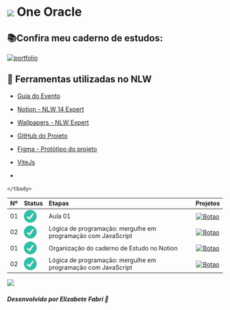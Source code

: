 <h1>
    <a href="https://cursos.alura.com.br/">
     <img align="center" width="40px" src="./github/oracle.png"></a>
    <span>One Oracle</span>
</h1>

## 📚Confira meu caderno de estudos:

[![portfolio](https://img.shields.io/badge/Caderno_de_Estudos_-_ROCKETSEAT-A3E635?style=for-the-badge&logo=ko-fi&logoColor=white)](https://elzbieta.notion.site/elzbieta/PLANNER-ORACLE-2502335c340d450cbc04e55458f9ce75)

## 📝 Ferramentas utilizadas no NLW

- [Guia do Evento](https://efficient-sloth-d85.notion.site/Guia-do-evento-c2739d8da21e40d799fbe68ba892c780)
- [Notion - NLW 14 Expert](https://efficient-sloth-d85.notion.site/NLW-14-Expert-9e11ff472de64b08a5f9e277a20c3ecc)
- [Wallpapers - NLW Expert](https://drive.google.com/drive/folders/1bdX5SIrw6MBBqBkZgryc4H_omPQhuPx-)
- [GitHub do Projeto](https://github.com/rocketseat-education/nlw-expert-react)
- [Figma - Protótipo do projeto](https://www.figma.com/community/file/1336456128647909148)
- [ViteJs]()

- []()

<table>
  <thead>
    <tr align="left">
      <th>Nº</th>
      <th>Status</th>
      <th>Etapas</th>
      <th>Projetos</th>
    </tr>
  </thead>
  <tbody align="left">
    <tr>
      <td>01</td>
      <td><img width="30px" height="30px" align="center" alt="icon check" src="./src/assets/check.png"></td>
      <td>Aula 01</td>
      <td align="center">
        <a href="https://elzbieta.notion.site/PLANNER-ORACLE-2502335c340d450cbc04e55458f9ce75" target="_blank">
           <img align="center" alt="Botao" src="https://img.shields.io/badge/Ver%20GitHub-090912?style=for-the-badge" width="150px">
        </a>
      </td>
    </tr>
    <tr>
      <td>02</td>
      <td><img width="30px" height="30px" align="center" alt="icon check" src="./src/assets/check.png"></td>
      <td>Lógica de programação: mergulhe em programação com JavaScript</td>
      <td align="center">
        <a href="https://github.com/elizabetesfabri/bootcamp-oracle/logica-programacao" target="_blank">
           <img align="center" alt="Botao" src="https://img.shields.io/badge/Ver%20GitHub-A3E635?style=for-the-badge" width="150px">
        </a>
      </td>
    </tr>
    <tr>
      <td>01</td>
      <td><img width="30px" height="30px" align="center" alt="icon check" src="./src/assets/check.png"></td>
      <td>Organização do caderno de Estudo no Notion</td>
      <td align="center">
        <a href="https://elzbieta.notion.site/PLANNER-ORACLE-2502335c340d450cbc04e55458f9ce75" target="_blank">
           <img align="center" alt="Botao" src="https://img.shields.io/badge/Ver%20GitHub-090912?style=for-the-badge" width="150px">
        </a>
      </td>
    </tr>
    <tr>
      <td>02</td>
      <td><img width="30px" height="30px" align="center" alt="icon check" src="./src/assets/check.png"></td>
      <td>Lógica de programação: mergulhe em programação com JavaScript</td>
      <td align="center">
        <a href="https://github.com/elizabetesfabri/bootcamp-oracle/logica-programacao" target="_blank">
           <img align="center" alt="Botao" src="https://img.shields.io/badge/Ver%20GitHub-A3E635?style=for-the-badge" width="150px">
        </a>
      </td>
    </tr>
    
    </tbody>
  <tfoot></tfoot>
</table>

<img src="https://user-images.githubusercontent.com/73097560/115834477-dbab4500-a447-11eb-908a-139a6edaec5c.gif"><br>

##### Desenvolvido por <span>Elizabete Fabri</span> 🧡 